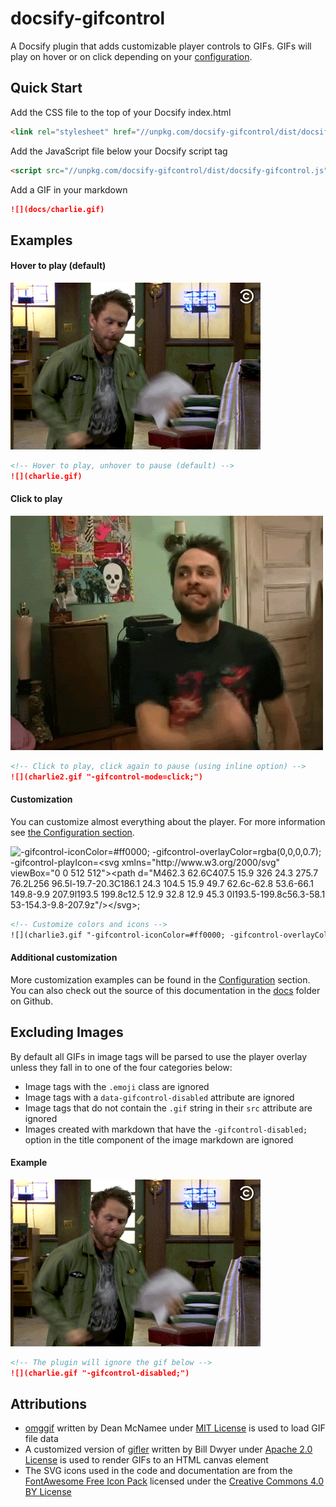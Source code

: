 # docsify-gifcontrol

A Docsify plugin that adds customizable player controls to GIFs. GIFs will play on hover or on click depending on your [configuration](options.md).

## Quick Start

Add the CSS file to the top of your Docsify index.html
```html
<link rel="stylesheet" href="//unpkg.com/docsify-gifcontrol/dist/docsify-gifcontrol.css">
```

Add the JavaScript file below your Docsify script tag
```html
<script src="//unpkg.com/docsify-gifcontrol/dist/docsify-gifcontrol.js"></script>
```

Add a GIF in your markdown
```markdown
![](docs/charlie.gif)
```

## Examples

#### Hover to play (default)

![](charlie.gif)  

```markdown
<!-- Hover to play, unhover to pause (default) -->
![](charlie.gif)
```

#### Click to play

![](charlie2.gif "-gifcontrol-mode=click;") 

```markdown
<!-- Click to play, click again to pause (using inline option) -->
![](charlie2.gif "-gifcontrol-mode=click;")
```

#### Customization

You can customize almost everything about the player. For more information see [the Configuration section](options.md).

![](charlie3.gif "-gifcontrol-iconColor=#ff0000; -gifcontrol-overlayColor=rgba(0,0,0,0.7); -gifcontrol-playIcon=<svg xmlns=\"http://www.w3.org/2000/svg\" viewBox=\"0 0 512 512\"><path d=\"M462.3 62.6C407.5 15.9 326 24.3 275.7 76.2L256 96.5l-19.7-20.3C186.1 24.3 104.5 15.9 49.7 62.6c-62.8 53.6-66.1 149.8-9.9 207.9l193.5 199.8c12.5 12.9 32.8 12.9 45.3 0l193.5-199.8c56.3-58.1 53-154.3-9.8-207.9z\"/></svg>;")

```markdown
<!-- Customize colors and icons -->
![](charlie3.gif "-gifcontrol-iconColor=#ff0000; -gifcontrol-overlayColor=rgba(0,0,0,0.7); -gifcontrol-playIcon=<svg xmlns=\"http://www.w3.org/2000/svg\" viewBox=\"0 0 512 512\"><path d=\"M462.3 62.6C407.5 15.9 326 24.3 275.7 76.2L256 96.5l-19.7-20.3C186.1 24.3 104.5 15.9 49.7 62.6c-62.8 53.6-66.1 149.8-9.9 207.9l193.5 199.8c12.5 12.9 32.8 12.9 45.3 0l193.5-199.8c56.3-58.1 53-154.3-9.8-207.9z\"/></svg>;")
```
#### Additional customization

More customization examples can be found in the [Configuration](options.md) section. You can also check out the source of this documentation in the [docs](https://github.com/gbodigital/docsify-gifcontrol/tree/master/docs) folder on Github.

## Excluding Images

By default all GIFs in image tags will be parsed to use the player overlay unless they fall in to one of the four categories below:

- Image tags with the `.emoji` class are ignored
- Image tags with a `data-gifcontrol-disabled` attribute are ignored
- Image tags that do not contain the `.gif` string in their `src` attribute are ignored
- Images created with markdown that have the `-gifcontrol-disabled;` option in the title component of the image markdown are ignored

#### Example

![](charlie.gif "-gifcontrol-disabled;") 

```markdown
<!-- The plugin will ignore the gif below -->
![](charlie.gif "-gifcontrol-disabled;")
```

## Attributions

- [omggif](https://github.com/deanm/omggif) written by Dean McNamee under [MIT License](https://opensource.org/licenses/MIT) is used to load GIF file data 
- A customized version of [gifler](https://github.com/themadcreator/gifler) written by Bill Dwyer under [Apache 2.0 License](https://opensource.org/licenses/Apache-2.0) is used to render GIFs to an HTML canvas element
- The SVG icons used in the code and documentation are from the [FontAwesome Free Icon Pack](https://fontawesome.com) licensed under the [Creative Commons 4.0 BY License](https://creativecommons.org/licenses/by/4.0/)
